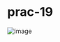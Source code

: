 # prac-19
![image](https://github.com/user-attachments/assets/2acdf655-56f1-40a1-b2ae-4522684226e1)
